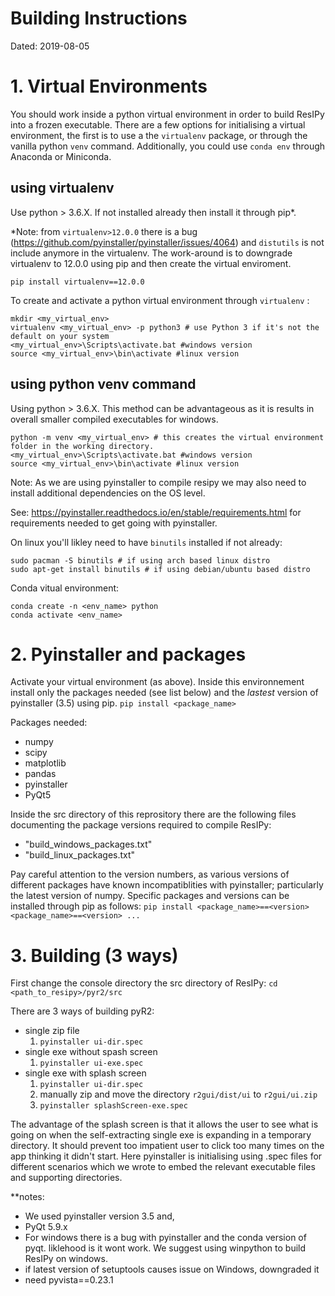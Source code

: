 # Building Instructions
Dated: 2019-08-05

# 1. Virtual Environments
You should work inside a python virtual environment in order to build ResIPy into a frozen executable.
There are a few options for initialising a virtual environment, the first is to 
use a the `virtualenv` package, or through the vanilla python `venv` command. Additionally, you could use `conda env` through Anaconda or Miniconda.

## using virtualenv
Use python > 3.6.X. If not installed already then install it through pip*. 

*Note: from `virtualenv>12.0.0` there is a bug (https://github.com/pyinstaller/pyinstaller/issues/4064) and `distutils` is not include anymore
in the virtualenv. The work-around is to downgrade virtualenv to 12.0.0 using pip and then create the virtual enviroment.
```
pip install virtualenv==12.0.0
```
To create and activate a python virtual environment through `virtualenv` : 
``` shell
mkdir <my_virtual_env>
virtualenv <my_virtual_env> -p python3 # use Python 3 if it's not the default on your system
<my_virtual_env>\Scripts\activate.bat #windows version
source <my_virtual_env>\bin\activate #linux version
```
## using python venv command
Using python > 3.6.X. This method can be advantageous as it is results in overall 
smaller compiled executables for windows. 

``` shell
python -m venv <my_virtual_env> # this creates the virtual environment folder in the working directory. 
<my_virtual_env>\Scripts\activate.bat #windows version
source <my_virtual_env>\bin\activate #linux version
```
Note: As we are using pyinstaller to compile resipy we may also need to install additional dependencies on the OS level. 

See: https://pyinstaller.readthedocs.io/en/stable/requirements.html for requirements needed to get going with pyinstaller. 

On linux you'll likley need to have `binutils` installed if not already: 
```shell
sudo pacman -S binutils # if using arch based linux distro 
sudo apt-get install binutils # if using debian/ubuntu based distro 
```

Conda vitual environment: 
```shell
conda create -n <env_name> python
conda activate <env_name>
```

# 2. Pyinstaller and packages
Activate your virtual environment (as above). Inside this environnement install only the packages needed (see list below) and the *lastest* version of pyinstaller (3.5) using pip. 
`pip install <package_name>`

Packages needed:
- numpy
- scipy
- matplotlib
- pandas
- pyinstaller
- PyQt5

Inside the src directory of this reprository there are the following files documenting the package versions required to compile ResIPy:
 - "build_windows_packages.txt" 
 - "build_linux_packages.txt" 

Pay careful attention to the version numbers, as various versions of different packages have known incompatiblities with pyinstaller; particularly the latest version of numpy.
Specific packages and versions can be installed through pip as follows: 
`pip install <package_name>==<version> <package_name>==<version> ...` 


# 3. Building (3 ways)
First change the console directory the src directory of ResIPy: `cd <path_to_resipy>/pyr2/src`

There are 3 ways of building pyR2:
- single zip file
    1. `pyinstaller ui-dir.spec`
- single exe without spash screen
    1. `pyinstaller ui-exe.spec`
- single exe with splash screen
    1. `pyinstaller ui-dir.spec`
    2. manually zip and move the directory `r2gui/dist/ui` to `r2gui/ui.zip`
    3. `pyinstaller splashScreen-exe.spec`


The advantage of the splash screen is that it allows the user to see what is going on when the self-extracting single exe is expanding in a temporary directory. It should prevent too impatient user to click too many times on the app thinking it didn't start.
Here pyinstaller is initialising using .spec files for different scenarios which we wrote to embed the relevant executable files and supporting directories.  

**notes: 
- We used pyinstaller version 3.5 and,
- PyQt 5.9.x
- For windows there is a bug with pyinstaller and the conda version of pyqt. liklehood is it wont work. We suggest using winpython to build ResIPy on windows.
- if latest version of setuptools causes issue on Windows, downgraded it
- need pyvista==0.23.1




